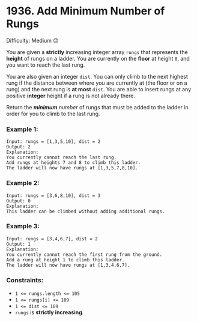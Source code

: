 # 1936. Add Minimum Number of Rungs

Difficulty: Medium :angry:

You are given a **strictly** increasing integer array `rungs` that represents the **height** of rungs on a ladder. You are currently on the **floor** at height `0`, and you want to reach the last rung.

You are also given an integer `dist`. You can only climb to the next highest rung if the distance between where you are currently at (the floor or on a rung) and the next rung is **at most** `dist`. You are able to insert rungs at any positive **integer** height if a rung is not already there.

Return the ***minimum*** *number* of rungs that must be added to the ladder in order for you to climb to the last rung.

 

### Example 1:
```
Input: rungs = [1,3,5,10], dist = 2
Output: 2
Explanation:
You currently cannot reach the last rung.
Add rungs at heights 7 and 8 to climb this ladder. 
The ladder will now have rungs at [1,3,5,7,8,10].
```

### Example 2:
```
Input: rungs = [3,6,8,10], dist = 3
Output: 0
Explanation:
This ladder can be climbed without adding additional rungs.
```

### Example 3:
```
Input: rungs = [3,4,6,7], dist = 2
Output: 1
Explanation:
You currently cannot reach the first rung from the ground.
Add a rung at height 1 to climb this ladder.
The ladder will now have rungs at [1,3,4,6,7].
```
 

### Constraints:

- `1 <= rungs.length <= 105`
- `1 <= rungs[i] <= 109`
- `1 <= dist <= 109`
- `rungs` is **strictly increasing**.

